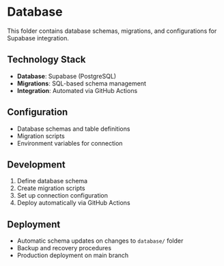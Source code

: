 # Database

This folder contains database schemas, migrations, and configurations for Supabase integration.

## Technology Stack
- **Database**: Supabase (PostgreSQL)
- **Migrations**: SQL-based schema management
- **Integration**: Automated via GitHub Actions

## Configuration
- Database schemas and table definitions
- Migration scripts
- Environment variables for connection

## Development
1. Define database schema
2. Create migration scripts
3. Set up connection configuration
4. Deploy automatically via GitHub Actions

## Deployment
- Automatic schema updates on changes to `database/` folder
- Backup and recovery procedures
- Production deployment on main branch
